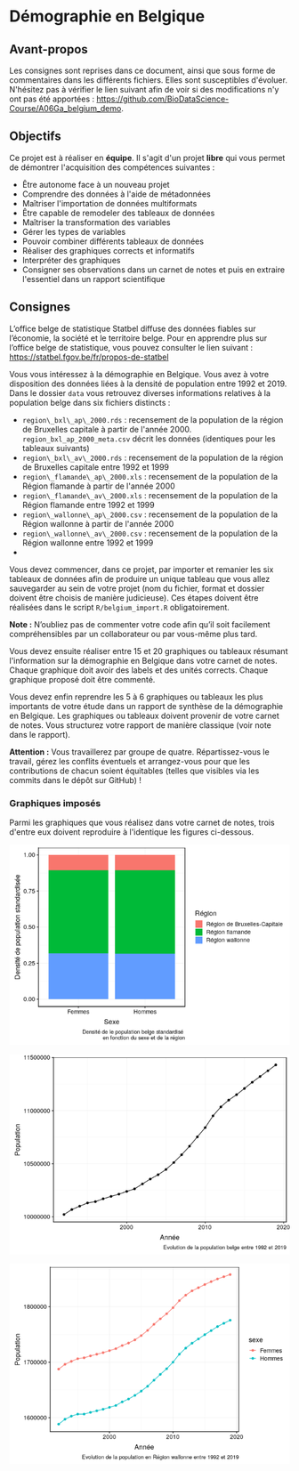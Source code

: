 # Démographie en Belgique

## Avant-propos

Les consignes sont reprises dans ce document, ainsi que sous forme de commentaires dans les différents fichiers. Elles sont susceptibles d'évoluer. N'hésitez pas à vérifier le lien suivant afin de voir si des modifications n'y ont pas été apportées : https://github.com/BioDataScience-Course/A06Ga_belgium_demo.

## Objectifs

Ce projet est à réaliser en **équipe**. Il s'agit d'un projet **libre** qui vous permet de démontrer l'acquisition des compétences suivantes :

- Être autonome face à un nouveau projet
- Comprendre des données à l'aide de métadonnées
- Maîtriser l'importation de données multiformats
- Être capable de remodeler des tableaux de données
- Maîtriser la transformation des variables
- Gérer les types de variables
- Pouvoir combiner différents tableaux de données
- Réaliser des graphiques corrects et informatifs
- Interpréter des graphiques 
- Consigner ses observations dans un carnet de notes et puis en extraire l'essentiel dans un rapport scientifique

## Consignes

L’office belge de statistique Statbel diffuse des données fiables sur l’économie, la société et le territoire belge. Pour en apprendre plus sur l’office belge de statistique, vous pouvez
consulter le lien suivant :
<https://statbel.fgov.be/fr/propos-de-statbel>

Vous vous intéressez à la démographie en Belgique. Vous avez à votre disposition des données liées à la densité de population entre 1992 et 2019. Dans le dossier `data` vous retrouvez diverses informations relatives à la population belge dans six fichiers distincts :

- `region\_bxl\_ap\_2000.rds` : recensement de la population de la région de Bruxelles capitale à partir de l'année 2000. `region_bxl_ap_2000_meta.csv` décrit les données (identiques pour les tableaux suivants)
- `region\_bxl\_av\_2000.rds` : recensement de la population de la région de Bruxelles capitale entre 1992 et 1999
- `region\_flamande\_ap\_2000.xls` : recensement de la population de la Région flamande à partir de l'année 2000
- `region\_flamande\_av\_2000.xls` : recensement de la population de la Région flamande entre 1992 et 1999
- `region\_wallonne\_ap\_2000.csv` : recensement de la population de la Région wallonne à partir de l'année 2000
- `region\_wallonne\_av\_2000.csv` : recensement de la population de la Région wallonne entre 1992 et 1999
- 

Vous devez commencer, dans ce projet, par importer et remanier les six tableaux de données afin de produire un unique tableau que vous allez sauvegarder au sein de votre projet (nom du fichier, format et dossier doivent être choisis de manière judicieuse). Ces étapes doivent être réalisées dans le script `R/belgium_import.R` obligatoirement.

**Note :** N’oubliez pas de commenter votre code afin qu’il soit facilement compréhensibles par un collaborateur ou par vous-même plus tard.

Vous devez ensuite réaliser entre 15 et 20 graphiques ou tableaux résumant l'information sur la démographie en Belgique dans votre carnet de notes. Chaque graphique doit avoir des labels et des unités corrects. Chaque graphique proposé doit être commenté.

Vous devez enfin reprendre les 5 à 6 graphiques ou tableaux les plus importants de votre étude dans un rapport de synthèse de la démographie en Belgique. Les graphiques ou tableaux doivent provenir de votre carnet de notes. Vous structurez votre rapport de manière classique (voir note dans le rapport).

**Attention :** Vous travaillerez par groupe de quatre. Répartissez-vous le travail, gérez les conflits éventuels et arrangez-vous pour que les contributions de chacun soient équitables (telles que visibles via les commits dans le dépôt sur GitHub) !

### Graphiques imposés

Parmi les graphiques que vous réalisez dans votre carnet de notes, trois d'entre eux doivent reproduire à l'identique les figures ci-dessous.

![](figures/pop_belge_sex_region-1.png)

![](figures/pop_belge-1.png)

![](figures/pop_rw_sex-1.png)
